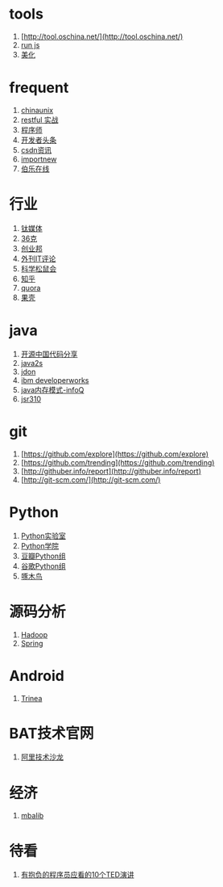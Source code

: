tools
==========
1. [http://tool.oschina.net/](http://tool.oschina.net/)
2. [run js](http://runjs.cn/code/rgtowuwx)
3. [美化](http://web.chacuo.net/formatxml)


frequent
==========
1. [chinaunix](http://bbs.chinaunix.net/)
2. [restful 实战](http://linux.cn/book-67831.html)
3. [程序师](http://www.techug.com/)
4. [开发者头条](http://toutiao.io/)
5. [csdn资讯](http://www.csdn.net/article/lastnews)
6. [importnew](http://www.importnew.com/)
7. [伯乐在线](http://blog.jobbole.com/)




行业
==========
1. [钛媒体](http://www.tmtpost.com/)
2. [36克](http://www.36kr.com/)
3. [创业邦](http://www.cyzone.cn/)
4. [外刊IT评论](http://www.vaikan.com/)
5. [科学松鼠会](http://songshuhui.net/)
6. [知乎](http://www.zhihu.com/)
7. [quora](http://www.quora.com/)
8. [果壳](http://www.guokr.com/)

java
==========
1. [开源中国代码分享](http://www.oschina.net/code/list/1/java?show=time)
2. [java2s](http://www.java2s.com/)
3. [jdon](http://www.jdon.com/)
4. [ibm developerworks](http://www.ibm.com/developerworks/cn/java/)
5. [java内存模式-infoQ](http://www.infoq.com/cn/articles/java-memory-model-4)
6. [jsr310](https://jcp.org/en/jsr/detail?id=310)

git
==========
1. [https://github.com/explore](https://github.com/explore)
2. [https://github.com/trending](https://github.com/trending)
3. [http://githuber.info/report](http://githuber.info/report)
4. [http://git-scm.com/](http://git-scm.com/)

Python
==========
1. [Python实验室](http://www.pythontab.com/)
2. [Python学院](http://www.codecademy.com/zh/tracks/python)
3. [豆瓣Python组](http://www.douban.com/group/python/)
4. [谷歌Python组](https://groups.google.com/forum/#!forum/python-cn)
5. [啄木鸟](http://wiki.woodpecker.org.cn/moin/WxPythonInAction/ChapterSeven)

源码分析
==========
1. [Hadoop](http://blog.csdn.net/robertleepeak/article/category/734577)
2.  [Spring](http://blog.csdn.net/robertleepeak/article/category/734229)

Android
==========
1. [Trinea](http://codekk.com/open-source-project-analysis)


BAT技术官网
==========
1. [阿里技术沙龙](http://club.alibabatech.org/index.htm)


经济
==========
1. [mbalib](http://wiki.mbalib.com/wiki/%E9%A6%96%E9%A1%B5)


待看 
==========
1. [有抱负的程序员应看的10个TED演讲](http://www.admin10000.com/document/1535.html)
